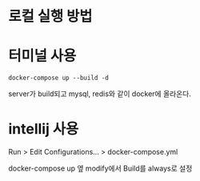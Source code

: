 # 로컬 실행 방법

# 터미널 사용
```shell
docker-compose up --build -d
```
server가 build되고 mysql, redis와 같이 docker에 올라온다.

# intellij 사용
Run > Edit Configurations... > docker-compose.yml

docker-compose up 옆 modify에서 Build를 always로 설정